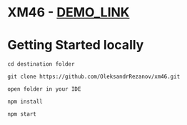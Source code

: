 # XM46 - [DEMO_LINK](https://oleksandrrezanov.github.io/xm46/)


# Getting Started locally

```
cd destination folder

git clone https://github.com/OleksandrRezanov/xm46.git

open folder in your IDE

npm install

npm start
```


